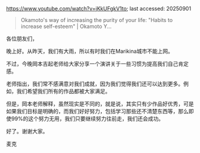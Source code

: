 https://www.youtube.com/watch?v=jKkUFgkV1to; last accessed: 20250901

> Okamoto's way of increasing the purity of your life: "Habits to increase self-esteem" | Okamoto Y... 

各位朋友们，

晚上好。从昨天，我们有大雨，所以有时我们在Marikina城市不能上网。

不过，今晚岡本吉起老师给大家分享一个演讲关于一些习惯为提高我们自己肯定感。

老师指出，我们常不感满意对我们成就，因为我们觉得我们还可以达到更多。例如，我们希望我们所有的作品都被大家满足。

但是，岡本老师解释，虽然现实是不同的，就是说，其实只有少作品好优秀，可是如果我们目标是明确的，而我们好好努力，包括学习那些还不清楚东西等，那么即使99%的这个努力无用，我们只要继续努力往前走，我们还会成功。

好了。谢谢大家。

麦克
